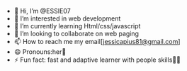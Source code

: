 - 👋 Hi, I’m @ESSIE07
- 👀 I’m interested in web development 
- 🌱 I’m currently learning Html/css/javascript
- 💞️ I’m looking to collaborate on web paging
- 📫 How to reach me my email[jessicapius81@gmail.com]
- 😄 Pronouns:her🥰
- ⚡ Fun fact: fast and adaptive learner with people skills🤗🤗

<!---
ESSIE07/ESSIE07 is a ✨ special ✨ repository because its `README.md` (this file) appears on your GitHub profile.
You can click the Preview link to take a look at your changes.
--->
